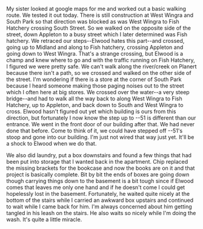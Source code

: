 <html><body><p>My sister looked at google maps for me and worked out a basic walking route. We tested it out today. There is still construction at West Wingra and South Park so that direction was blocked as was West Wingra to Fish Hatchery crossing South Street. So we walked on the opposite side of the street, down Appleton to a busy street which I later determined was Fish hatchery. We retraced our steps--Elwood hates this part--and crossed, going up to Midland and along to Fish hatchery, crossing Appleton and going down to West Wingra. That's a strange crossing, but Elwood is a champ and knew where to go and with the traffic running on Fish Hatchery, I figured we were pretty safe. We can't walk along the river/creek on Planert because there isn't a path, so we crossed and walked on the other side of the street. I'm wondering if there is a store at the corner of South Park because I heard someone making those paging noises out to the street which I often here at big stores. We crossed over the water--a very steep bridge--and had to walk all the way back to along West Wingra to Fish Hatchery, up to Appleton, and back down to South and West Wingra to cross. Elwood hasn't figured out yet which building is ours from this direction, but fortunately I now know the step up to --51 is different than our entrance. We went in the front door of our building after that. We had never done that before. Come to think of it, we could have stepped off --51's stoop and gone into our building. I'm just not wired that way just yet. It'll be a shock to Elwood when we do that. 

We also did laundry, put a box downstairs and found a few things that had been put into storage that I wanted back in the apartment. Chip replaced the missing brackets for the bookcase and now the books are on it and that project is basically complete. Bit by bit the ends of boxes are going down though carrying things down to the basement is a bit tough since if Elwood comes that leaves me only one hand and if he doesn't come I could get hopelessly lost in the basement. Fortunately, he waited quite nicely at the bottom of the stairs while I carried an awkward box upstairs and continued to wait while I came back for him. I'm always concerned about him getting tangled in his leash on the stairs. He also waits so nicely while I'm doing the wash. It's quite a little miracle.   </p></body></html>
